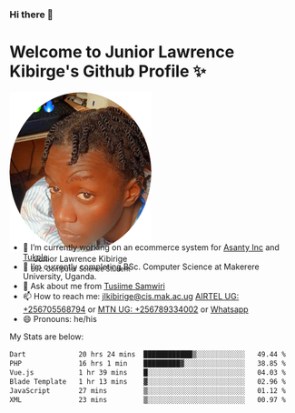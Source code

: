### Hi there 👋 
# Welcome to Junior Lawrence Kibirge's Github Profile ✨
 
<p align="center" style="border-radius:50%;width:250px;height:250px;">
  <img src="https://github.com/juniorkibirige/juniorkibirige/blob/main/cropped-twitter-pp.png" 
       alt="Profile picture from Twitter" /></br>
  <span align="center">Junior Lawrence Kibirige</span><br/>
  <small align="center" font-size="15">Bsc. Computer Science Student</small>
</p>

- 🔭 I’m currently working on an ecommerce system for [Asanty Inc](https://asanty.africa) and [Tukole](https://app.tukole.ug).
- 🌱 I’m currently completing BSc. Computer Science at Makerere University, Uganda.
- 💬 Ask about me from [Tusiime Samwiri](mailto:stusiime@asanty.africa)
- 📫 How to reach me: [jlkibirige@cis.mak.ac.ug](mailto:juniorkibirige@students.mak.ac.ug) [AIRTEL UG: +256705568794](tel:+256705568794) or [MTN UG: +256789334002](tel:+256789334002) or [Whatsapp](tel:+17602847072)
- 😄 Pronouns: he/his

My Stats are below:

<!--START_SECTION:waka-->

```text
Dart             20 hrs 24 mins  ████████████▒░░░░░░░░░░░░   49.44 %
PHP              16 hrs 1 min    █████████▓░░░░░░░░░░░░░░░   38.85 %
Vue.js           1 hr 39 mins    █░░░░░░░░░░░░░░░░░░░░░░░░   04.03 %
Blade Template   1 hr 13 mins    ▓░░░░░░░░░░░░░░░░░░░░░░░░   02.96 %
JavaScript       27 mins         ▒░░░░░░░░░░░░░░░░░░░░░░░░   01.12 %
XML              23 mins         ▒░░░░░░░░░░░░░░░░░░░░░░░░   00.97 %
```

<!--END_SECTION:waka-->
